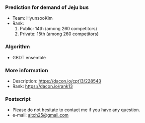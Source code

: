 ### Prediction for demand of Jeju bus
- Team: HyunsooKim
- Rank: 
    1. Public: 14th (among 260 competitors)
    2. Private: 15th (among 260 competitors)

### Algorithm
- GBDT ensemble

### More information
- Description: https://dacon.io/cpt13/228543
- Rank: https://dacon.io/rank13

### Postscript
- Please do not hesitate to contact me if you have any question. 
- e-mail: aitch25@gmail.com

